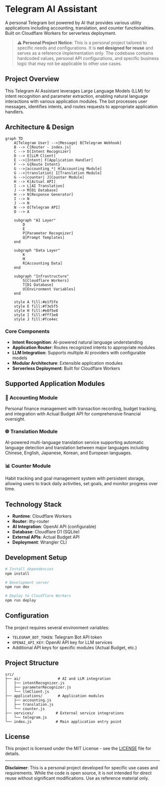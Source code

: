 # Telegram AI Assistant

A personal Telegram bot powered by AI that provides various utility applications including accounting, translation, and counter functionalities. Built on Cloudflare Workers for serverless deployment.

> **⚠️ Personal Project Notice**: This is a personal project tailored to specific needs and configurations. It is **not designed for reuse** and serves as a reference implementation only. The codebase contains hardcoded values, personal API configurations, and specific business logic that may not be applicable to other use cases.

## Project Overview

This Telegram AI Assistant leverages Large Language Models (LLM) for intent recognition and parameter extraction, enabling natural language interactions with various application modules. The bot processes user messages, identifies intents, and routes requests to appropriate application handlers.

## Architecture & Design

```mermaid
graph TD
    A[Telegram User] -->|Message| B[Telegram Webhook]
    B --> C[Router - index.js]
    C --> D[Intent Recognizer]
    D --> E[LLM Client]
    E -->|Intent| F[Application Handler]
    F --> G{Route Intent}
    G -->|accounting_*| H[Accounting Module]
    G -->|translation| I[Translation Module]
    G -->|counter| J[Counter Module]
    H --> K[Actual API]
    I --> L[AI Translation]
    J --> M[D1 Database]
    H --> N[Response Generator]
    I --> N
    J --> N
    N --> O[Telegram API]
    O --> A

    subgraph "AI Layer"
        D
        E
        P[Parameter Recognizer]
        Q[Prompt Templates]
    end

    subgraph "Data Layer"
        K
        M
        R[Accounting Data]
    end

    subgraph "Infrastructure"
        S[Cloudflare Workers]
        T[D1 Database]
        U[Environment Variables]
    end

    style A fill:#e1f5fe
    style E fill:#f3e5f5
    style H fill:#e8f5e8
    style I fill:#fff3e0
    style J fill:#fce4ec
```

### Core Components

- **Intent Recognition**: AI-powered natural language understanding
- **Application Router**: Routes recognized intents to appropriate modules
- **LLM Integration**: Supports multiple AI providers with configurable models
- **Modular Architecture**: Extensible application modules
- **Serverless Deployment**: Built for Cloudflare Workers

## Supported Application Modules

### 🧮 Accounting Module
Personal finance management with transaction recording, budget tracking, and integration with Actual Budget API for comprehensive financial oversight.

### 🌐 Translation Module
AI-powered multi-language translation service supporting automatic language detection and translation between major languages including Chinese, English, Japanese, Korean, and European languages.

### 📊 Counter Module
Habit tracking and goal management system with persistent storage, allowing users to track daily activities, set goals, and monitor progress over time.

## Technology Stack

- **Runtime**: Cloudflare Workers
- **Router**: itty-router
- **AI Integration**: OpenAI API (configurable)
- **Database**: Cloudflare D1 (SQLite)
- **External APIs**: Actual Budget API
- **Deployment**: Wrangler CLI

## Development Setup

```bash
# Install dependencies
npm install

# Development server
npm run dev

# Deploy to Cloudflare Workers
npm run deploy
```

## Configuration

The project requires several environment variables:

- `TELEGRAM_BOT_TOKEN`: Telegram Bot API token
- `OPENAI_API_KEY`: OpenAI API key for LLM services
- Additional API keys for specific modules (Actual Budget, etc.)

## Project Structure

```
src/
├── ai/                 # AI and LLM integration
│   ├── intentRecognizer.js
│   ├── parameterRecognizer.js
│   └── llmClient.js
├── applications/       # Application modules
│   ├── accounting.js
│   ├── translation.js
│   └── counter.js
├── services/          # External service integrations
│   └── telegram.js
└── index.js           # Main application entry point
```

## License

This project is licensed under the MIT License - see the [LICENSE](LICENSE) file for details.

---

**Disclaimer**: This is a personal project developed for specific use cases and requirements. While the code is open source, it is not intended for direct reuse without significant modifications. Use as reference material only.
